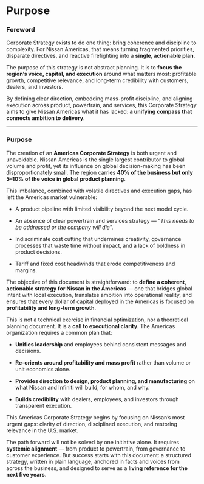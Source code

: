 # Purpose


### Foreword

Corporate Strategy exists to do one thing: bring coherence and discipline to complexity. For Nissan Americas, that means turning fragmented priorities, disparate directives, and reactive firefighting into a **single, actionable plan**.

The purpose of this strategy is not abstract planning. It is to **focus the region’s voice, capital, and execution** around what matters most: profitable growth, competitive relevance, and long-term credibility with customers, dealers, and investors.

By defining clear direction, embedding mass-profit discipline, and aligning execution across product, powertrain, and services, this Corporate Strategy aims to give Nissan Americas what it has lacked: **a unifying compass that connects ambition to delivery**.

---

### Purpose

The creation of an **Americas Corporate Strategy** is both urgent and unavoidable. Nissan Americas is the single largest contributor to global volume and profit, yet its influence on global decision-making has been disproportionately small. The region carries **40% of the business but only 5–10% of the voice in global product planning**.

This imbalance, combined with volatile directives and execution gaps, has left the Americas market vulnerable:

- A product pipeline with limited visibility beyond the next model cycle.
    
- An absence of clear powertrain and services strategy — “_This needs to be addressed or the company will die_”.
    
- Indiscriminate cost cutting that undermines creativity, governance processes that waste time without impact, and a lack of boldness in product decisions.
    
- Tariff and fixed cost headwinds that erode competitiveness and margins.
    

The objective of this document is straightforward: to **define a coherent, actionable strategy for Nissan in the Americas** — one that bridges global intent with local execution, translates ambition into operational reality, and ensures that every dollar of capital deployed in the Americas is focused on **profitability and long-term growth**.

This is not a technical exercise in financial optimization, nor a theoretical planning document. It is a **call to executional clarity**. The Americas organization requires a common plan that:

- **Unifies leadership** and employees behind consistent messages and decisions.
    
- **Re-orients around profitability and mass profit** rather than volume or unit economics alone.
    
- **Provides direction to design, product planning, and manufacturing** on what Nissan and Infiniti will build, for whom, and why.
    
- **Builds credibility** with dealers, employees, and investors through transparent execution.
    

This Americas Corporate Strategy begins by focusing on Nissan’s most urgent gaps: clarity of direction, disciplined execution, and restoring relevance in the U.S. market.

The path forward will not be solved by one initiative alone. It requires **systemic alignment** — from product to powertrain, from governance to customer experience. But success starts with this document: a structured strategy, written in plain language, anchored in facts and voices from across the business, and designed to serve as a **living reference for the next five years**.
